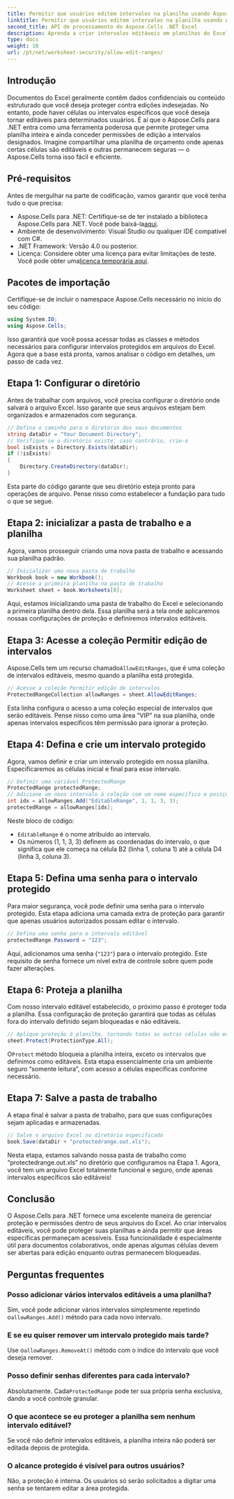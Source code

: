 ```yaml
---
title: Permitir que usuários editem intervalos na planilha usando Aspose.Cells
linktitle: Permitir que usuários editem intervalos na planilha usando Aspose.Cells
second_title: API de processamento do Aspose.Cells .NET Excel
description: Aprenda a criar intervalos editáveis em planilhas do Excel usando o Aspose.Cells para .NET, permitindo que células específicas sejam editáveis enquanto protege o restante com proteção de planilha.
type: docs
weight: 10
url: /pt/net/worksheet-security/allow-edit-ranges/
---
```

## Introdução
Documentos do Excel geralmente contêm dados confidenciais ou conteúdo estruturado que você deseja proteger contra edições indesejadas. No entanto, pode haver células ou intervalos específicos que você deseja tornar editáveis para determinados usuários. É aí que o Aspose.Cells para .NET entra como uma ferramenta poderosa que permite proteger uma planilha inteira e ainda conceder permissões de edição a intervalos designados. Imagine compartilhar uma planilha de orçamento onde apenas certas células são editáveis e outras permanecem seguras — o Aspose.Cells torna isso fácil e eficiente.
## Pré-requisitos
Antes de mergulhar na parte de codificação, vamos garantir que você tenha tudo o que precisa:
-  Aspose.Cells para .NET: Certifique-se de ter instalado a biblioteca Aspose.Cells para .NET. Você pode baixá-la[aqui](https://releases.aspose.com/cells/net/).
- Ambiente de desenvolvimento: Visual Studio ou qualquer IDE compatível com C#.
- .NET Framework: Versão 4.0 ou posterior.
- Licença: Considere obter uma licença para evitar limitações de teste. Você pode obter uma[licença temporária aqui](https://purchase.aspose.com/temporary-license/).
## Pacotes de importação
Certifique-se de incluir o namespace Aspose.Cells necessário no início do seu código:
```csharp
using System.IO;
using Aspose.Cells;
```
Isso garantirá que você possa acessar todas as classes e métodos necessários para configurar intervalos protegidos em arquivos do Excel.
Agora que a base está pronta, vamos analisar o código em detalhes, um passo de cada vez.
## Etapa 1: Configurar o diretório
Antes de trabalhar com arquivos, você precisa configurar o diretório onde salvará o arquivo Excel. Isso garante que seus arquivos estejam bem organizados e armazenados com segurança.
```csharp
// Defina o caminho para o diretório dos seus documentos
string dataDir = "Your Document Directory";
// Verifique se o diretório existe, caso contrário, crie-o
bool isExists = Directory.Exists(dataDir);
if (!isExists)
{
    Directory.CreateDirectory(dataDir);
}
```
Esta parte do código garante que seu diretório esteja pronto para operações de arquivo. Pense nisso como estabelecer a fundação para tudo o que se segue.
## Etapa 2: inicializar a pasta de trabalho e a planilha
Agora, vamos prosseguir criando uma nova pasta de trabalho e acessando sua planilha padrão.
```csharp
// Inicializar uma nova pasta de trabalho
Workbook book = new Workbook();
// Acesse a primeira planilha na pasta de trabalho
Worksheet sheet = book.Worksheets[0];
```
Aqui, estamos inicializando uma pasta de trabalho do Excel e selecionando a primeira planilha dentro dela. Essa planilha será a tela onde aplicaremos nossas configurações de proteção e definiremos intervalos editáveis.
## Etapa 3: Acesse a coleção Permitir edição de intervalos
 Aspose.Cells tem um recurso chamado`AllowEditRanges`, que é uma coleção de intervalos editáveis, mesmo quando a planilha está protegida.
```csharp
// Acesse a coleção Permitir edição de intervalos
ProtectedRangeCollection allowRanges = sheet.AllowEditRanges;
```
Esta linha configura o acesso a uma coleção especial de intervalos que serão editáveis. Pense nisso como uma área “VIP” na sua planilha, onde apenas intervalos específicos têm permissão para ignorar a proteção.
## Etapa 4: Defina e crie um intervalo protegido
Agora, vamos definir e criar um intervalo protegido em nossa planilha. Especificaremos as células inicial e final para esse intervalo.
```csharp
// Definir uma variável ProtectedRange
ProtectedRange protectedRange;
// Adicione um novo intervalo à coleção com um nome específico e posições de células
int idx = allowRanges.Add("EditableRange", 1, 1, 3, 3);
protectedRange = allowRanges[idx];
```
Neste bloco de código:
- `EditableRange` é o nome atribuído ao intervalo.
- Os números (1, 1, 3, 3) definem as coordenadas do intervalo, o que significa que ele começa na célula B2 (linha 1, coluna 1) até a célula D4 (linha 3, coluna 3).
## Etapa 5: Defina uma senha para o intervalo protegido
Para maior segurança, você pode definir uma senha para o intervalo protegido. Esta etapa adiciona uma camada extra de proteção para garantir que apenas usuários autorizados possam editar o intervalo.
```csharp
// Defina uma senha para o intervalo editável
protectedRange.Password = "123";
```
Aqui, adicionamos uma senha (`"123"`) para o intervalo protegido. Este requisito de senha fornece um nível extra de controle sobre quem pode fazer alterações.
## Etapa 6: Proteja a planilha
Com nosso intervalo editável estabelecido, o próximo passo é proteger toda a planilha. Essa configuração de proteção garantirá que todas as células fora do intervalo definido sejam bloqueadas e não editáveis.
```csharp
// Aplique proteção à planilha, tornando todas as outras células não editáveis
sheet.Protect(ProtectionType.All);
```
 O`Protect` método bloqueia a planilha inteira, exceto os intervalos que definimos como editáveis. Esta etapa essencialmente cria um ambiente seguro “somente leitura”, com acesso a células específicas conforme necessário.
## Etapa 7: Salve a pasta de trabalho
A etapa final é salvar a pasta de trabalho, para que suas configurações sejam aplicadas e armazenadas.
```csharp
// Salve o arquivo Excel no diretório especificado
book.Save(dataDir + "protectedrange.out.xls");
```
Nesta etapa, estamos salvando nossa pasta de trabalho como “protectedrange.out.xls” no diretório que configuramos na Etapa 1. Agora, você tem um arquivo Excel totalmente funcional e seguro, onde apenas intervalos específicos são editáveis!
## Conclusão
O Aspose.Cells para .NET fornece uma excelente maneira de gerenciar proteção e permissões dentro de seus arquivos do Excel. Ao criar intervalos editáveis, você pode proteger suas planilhas e ainda permitir que áreas específicas permaneçam acessíveis. Essa funcionalidade é especialmente útil para documentos colaborativos, onde apenas algumas células devem ser abertas para edição enquanto outras permanecem bloqueadas.
## Perguntas frequentes
### Posso adicionar vários intervalos editáveis a uma planilha?
Sim, você pode adicionar vários intervalos simplesmente repetindo o`allowRanges.Add()` método para cada novo intervalo.
### E se eu quiser remover um intervalo protegido mais tarde?
 Use o`allowRanges.RemoveAt()` método com o índice do intervalo que você deseja remover.
### Posso definir senhas diferentes para cada intervalo?
 Absolutamente. Cada`ProtectedRange` pode ter sua própria senha exclusiva, dando a você controle granular.
### O que acontece se eu proteger a planilha sem nenhum intervalo editável?
Se você não definir intervalos editáveis, a planilha inteira não poderá ser editada depois de protegida.
### O alcance protegido é visível para outros usuários?
Não, a proteção é interna. Os usuários só serão solicitados a digitar uma senha se tentarem editar a área protegida.